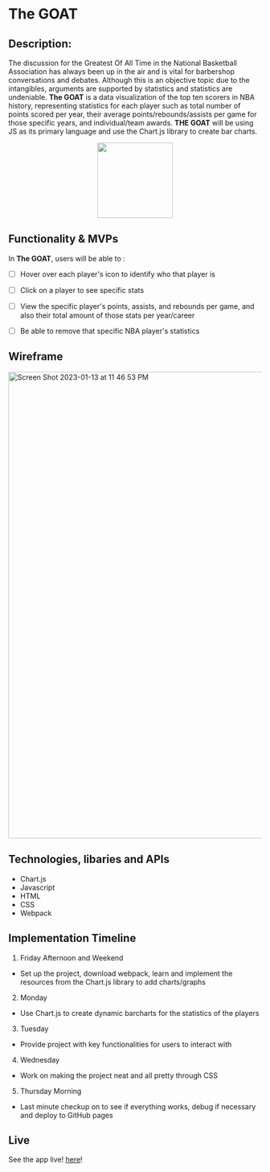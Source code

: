 # The GOAT

## Description: 

The discussion for the Greatest Of All Time in the National Basketball Association has always been up in the air and is vital for barbershop conversations and debates. Although this is an objective topic due to the intangibles, arguments are supported by statistics and statistics are undeniable. **The GOAT** is a data visualization of the top ten scorers in NBA history, representing statistics for each player such as total number of points scored per year, their average points/rebounds/assists per game for those specific years, and individual/team awards. 
**THE GOAT** will be using JS as its primary language and use the Chart.js library to create bar charts.

<p align="center">
  <img height="150" src="https://basketballforever.com/wp-content/uploads/2019/03/goat.jpg">
</p>

## Functionality & MVPs

In **The GOAT**, users will be able to :

- [ ] Hover over each player's icon to identify who that player is
- [ ] Click on a player to see specific stats
- [ ] View the specific player's points, assists, and rebounds per game, and also their total amount of those stats per year/career
- [ ] Be able to remove that specific NBA player's statistics


## Wireframe 

<img width="928" alt="Screen Shot 2023-01-13 at 11 46 53 PM" src="https://user-images.githubusercontent.com/117231532/212453257-2a5dcba9-2264-472e-b5df-71e2c7b31823.png">


## Technologies, libaries and APIs 

- Chart.js
- Javascript
- HTML
- CSS
- Webpack


## Implementation Timeline

1. Friday Afternoon and Weekend
- Set up the project, download webpack, learn and implement the resources from the Chart.js library to add charts/graphs

2. Monday
- Use Chart.js to create dynamic barcharts for the statistics of the players

3. Tuesday
- Provide project with key functionalities for users to interact with

4. Wednesday
-  Work on making the project neat and all pretty through CSS 

5. Thursday Morning 
- Last minute checkup on to see if everything works, debug if necessary and deploy to GitHub pages





## Live 

See the app live! [here](https://dlee131.github.io/TheGOAT/)!




